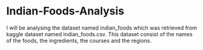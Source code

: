 # Indian-Foods-Analysis

I will be analysing the dataset named indian_foods which was retrieved from kaggle dataset named indian_foods.csv. This dataset consist of the names of the foods, the ingredients, the courses and the regions. 
